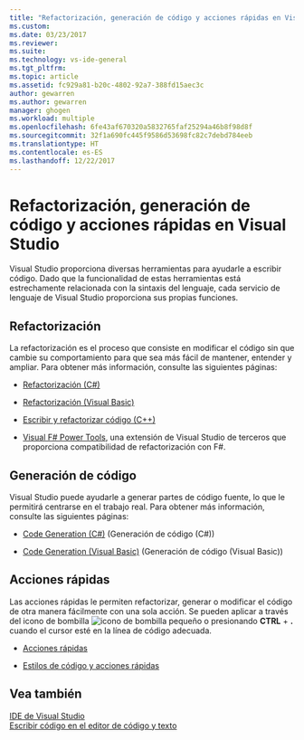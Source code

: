 ```yaml
---
title: "Refactorización, generación de código y acciones rápidas en Visual Studio | Microsoft Docs"
ms.custom: 
ms.date: 03/23/2017
ms.reviewer: 
ms.suite: 
ms.technology: vs-ide-general
ms.tgt_pltfrm: 
ms.topic: article
ms.assetid: fc929a81-b20c-4802-92a7-388fd15aec3c
author: gewarren
ms.author: gewarren
manager: ghogen
ms.workload: multiple
ms.openlocfilehash: 6fe43af670320a5832765faf25294a46b8f98d8f
ms.sourcegitcommit: 32f1a690fc445f9586d53698fc82c7debd784eeb
ms.translationtype: HT
ms.contentlocale: es-ES
ms.lasthandoff: 12/22/2017
---
```

# <a name="refactoring-code-generation-and-quick-actions-in-visual-studio"></a>Refactorización, generación de código y acciones rápidas en Visual Studio

Visual Studio proporciona diversas herramientas para ayudarle a escribir código.  Dado que la funcionalidad de estas herramientas está estrechamente relacionada con la sintaxis del lenguaje, cada servicio de lenguaje de Visual Studio proporciona sus propias funciones.

## <a name="refactoring"></a>Refactorización

La refactorización es el proceso que consiste en modificar el código sin que cambie su comportamiento para que sea más fácil de mantener, entender y ampliar.  Para obtener más información, consulte las siguientes páginas:

* [Refactorización (C#)](../csharp-ide/refactoring-csharp.md)

* [Refactorización (Visual Basic)](../vb-ide/refactoring-vb.md)

* [Escribir y refactorizar código (C++)](/cpp/ide/writing-and-refactoring-code-cpp)

* [Visual F# Power Tools](https://marketplace.visualstudio.com/items?itemName=FSharpSoftwareFoundation.VisualFPowerTools), una extensión de Visual Studio de terceros que proporciona compatibilidad de refactorización con F#.

## <a name="code-generation"></a>Generación de código

Visual Studio puede ayudarle a generar partes de código fuente, lo que le permitirá centrarse en el trabajo real. Para obtener más información, consulte las siguientes páginas:

* [Code Generation (C#)](../csharp-ide/code-generation-csharp.md) (Generación de código (C#))

* [Code Generation (Visual Basic)](../vb-ide/code-generation-vb.md) (Generación de código (Visual Basic))

## <a name="quick-actions"></a>Acciones rápidas

Las acciones rápidas le permiten refactorizar, generar o modificar el código de otra manera fácilmente con una sola acción. Se pueden aplicar a través del icono de bombilla ![icono de bombilla pequeño](media/vs2015_lightbulbsmall.png "VS2017_LightBulbSmall") o presionando **CTRL** + **.** cuando el cursor esté en la línea de código adecuada.

* [Acciones rápidas](quick-actions.md)

* [Estilos de código y acciones rápidas](code-styles-and-quick-actions.md)

## <a name="see-also"></a>Vea también

[IDE de Visual Studio](../ide/visual-studio-ide.md)  
[Escribir código en el editor de código y texto](../ide/writing-code-in-the-code-and-text-editor.md)